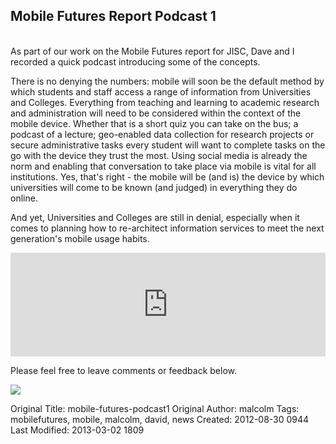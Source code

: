 <div class="row-fluid">
<div class="span6">
<h2>Mobile Futures Report Podcast 1</h2>
<p><br />As part of our work on the Mobile Futures report for JISC, Dave and I recorded a quick podcast introducing some of the concepts.</p>

<p>There is no denying the numbers: mobile will soon be the default method by which students and staff access a range of information from Universities and Colleges.  Everything from teaching and learning to academic research and administration will need to be considered within the context of the mobile device.  Whether that is a short quiz you can take on the bus; a podcast of a lecture; geo-enabled data collection for research projects or secure administrative tasks every student will want to complete tasks on the go with the device they trust the most. Using social media is already the norm and enabling that conversation to take place via mobile is vital for all institutions. Yes, that's right - the mobile will be (and is) the device by which universities will come to be known (and judged) in everything they do online.</p>

<p>And yet, Universities and Colleges are still in denial, especially when it comes to planning how to re-architect information services to meet the next generation's mobile usage habits.</p>

<iframe width="100%" height="166" scrolling="no" frameborder="no" src="http://w.soundcloud.com/player/?url=http%3A%2F%2Fapi.soundcloud.com%2Ftracks%2F57987418&show_artwork=true"></iframe>

<p>Please feel free to leave comments or feedback below.</p>

</div>

<div class="span6">
<img class="img thumbnail" src="http://cottagelabs.com/media/mobilestats.jpg" />
</div>
</div>





Original Title: mobile-futures-podcast1
Original Author: malcolm
Tags: mobilefutures, mobile, malcolm, david, news
Created: 2012-08-30 0944
Last Modified: 2013-03-02 1809
